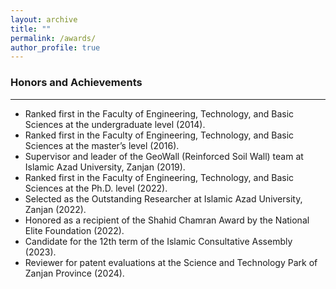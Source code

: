 ```yaml
---
layout: archive
title: ""
permalink: /awards/
author_profile: true
---
```


### Honors and Achievements
___

* Ranked first in the Faculty of Engineering, Technology, and Basic Sciences at the undergraduate level (2014).
* Ranked first in the Faculty of Engineering, Technology, and Basic Sciences at the master’s level (2016).
* Supervisor and leader of the GeoWall (Reinforced Soil Wall) team at Islamic Azad University, Zanjan (2019).
* Ranked first in the Faculty of Engineering, Technology, and Basic Sciences at the Ph.D. level (2022).
* Selected as the Outstanding Researcher at Islamic Azad University, Zanjan (2022).
* Honored as a recipient of the Shahid Chamran Award by the National Elite Foundation (2022).
* Candidate for the 12th term of the Islamic Consultative Assembly (2023).
* Reviewer for patent evaluations at the Science and Technology Park of Zanjan Province (2024).
